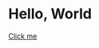 <html>

<head>

<body>
    <h1>
        Hello, World
    </h1>
<a href="/docs/Tup100.md">Click me</a>


</body>
</head>

</html>